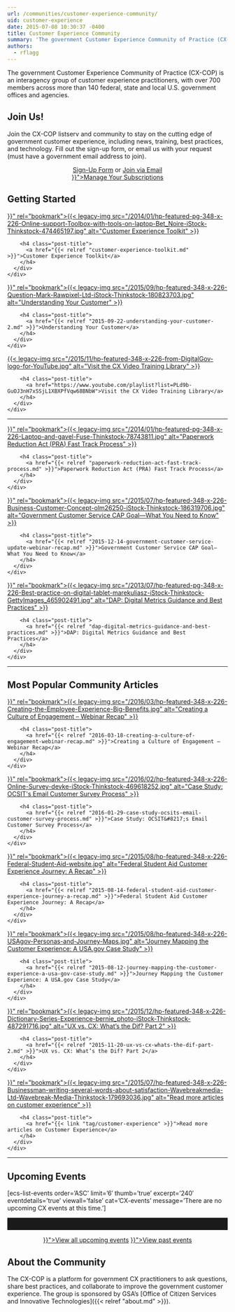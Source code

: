 ```yaml
---
url: /communities/customer-experience-community/
uid: customer-experience
date: 2015-07-08 10:30:37 -0400
title: Customer Experience Community
summary: 'The government Customer Experience Community of Practice (CX-COP) is an interagency group of customer experience practitioners, with over 700 members across more than 140 federal, state and local U.S. government offices and agencies. Join Us! Join the CX-COP listserv and community to stay on the cutting edge of government customer experience, including news, training, best practices, and'
authors:
  - rflagg
---
```


The government Customer Experience Community of Practice (CX-COP) is an interagency group of customer experience practitioners, with over 700 members across more than 140 federal, state and local U.S. government offices and agencies.

## **Join Us!**

Join the CX-COP listserv and community to stay on the cutting edge of government customer experience, including news, training, best practices, and technology. Fill out the sign-up form, or email us with your request (must have a government email address to join).

<div style="text-align: center">
  <a class="button" href="https://docs.google.com/a/gsa.gov/forms/d/1hzJbZChUg2TRLi_MiC4nAbB-HKUOerBF2kL0qO38fPo/viewform">Sign-Up Form</a> or <a class="button" href="mailto:annabel.berman@gsa.gov?subject=Subscribe to CX-COP">Join via Email</a>
</div>



<div style="text-align: center">
  <a class="button" href="{{< relref "manage-your-listserv-subscription.md" >}}">Manage Your Subscriptions</a>
</div>

## **Getting Started**

<div class="one-third first">
  <div id="featured-page-20" class="widget widget-2 featuredpage">
    <div class="widget-wrap">
      <div class="post clearfix">
        <div class="featpage-image">
          <a title="Permanent Link to Customer Experience Toolkit" href="{{< relref "customer-experience-toolkit.md" >}}" rel="bookmark">{{< legacy-img src="/2014/01/hp-featured-pg-348-x-226-Online-support-Toolbox-with-tools-on-laptop-Bet_Noire-iStock-Thinkstock-474465197.jpg" alt="Customer Experience Toolkit" >}}</a>
        </div>

        <h4 class="post-title">
          <a href="{{< relref "customer-experience-toolkit.md" >}}">Customer Experience Toolkit</a>
        </h4>
      </div>
    </div>
  </div>
</div>

<div class="one-third">
  <div id="featured-page-20" class="widget widget-2 featuredpage">
    <div class="widget-wrap">
      <div class="post clearfix">
        <div class="featpage-image">
          <a title="Permanent Link to Understanding Your Customer" href="{{< relref "2015-09-22-understanding-your-customer-2.md" >}}" rel="bookmark">{{< legacy-img src="/2015/09/hp-featured-348-x-226-Question-Mark-Rawpixel-Ltd-iStock-Thinkstock-180823703.jpg" alt="Understanding Your Customer" >}}</a>
        </div>

        <h4 class="post-title">
          <a href="{{< relref "2015-09-22-understanding-your-customer-2.md" >}}">Understanding Your Customer</a>
        </h4>
      </div>
    </div>
  </div>
</div>

<div class="one-third">
  <div id="featured-page-20" class="widget widget-2 featuredpage">
    <div class="widget-wrap">
      <div class="post clearfix">
        <div class="featpage-image">
          <a title="Permanent Link to Visit the CX Video Training Library" href="https://www.youtube.com/playlist?list=PLd9b-GuOJ3nH7xSSjL1XBXPfVqw68BNbW" rel="bookmark">{{< legacy-img src="/2015/11/hp-featured-348-x-226-from-DigitalGov-logo-for-YouTube.jpg" alt="Visit the CX Video Training Library" >}}</a>
        </div>

        <h4 class="post-title">
          <a href="https://www.youtube.com/playlist?list=PLd9b-GuOJ3nH7xSSjL1XBXPfVqw68BNbW">Visit the CX Video Training Library</a>
        </h4>
      </div>
    </div>
  </div>
</div>

<hr style="color: white;border-style: none" />

<div class="one-third first">
  <div id="featured-page-20" class="widget widget-2 featuredpage">
    <div class="widget-wrap">
      <div class="post clearfix">
        <div class="featpage-image">
          <a title="Permanent Link to Paperwork Reduction Act (PRA) Fast Track Process" href="{{< relref "paperwork-reduction-act-fast-track-process.md" >}}" rel="bookmark">{{< legacy-img src="/2014/01/hp-featured-pg-348-x-226-Laptop-and-gavel-Fuse-Thinkstock-78743811.jpg" alt="Paperwork Reduction Act (PRA) Fast Track Process" >}}</a>
        </div>

        <h4 class="post-title">
          <a href="{{< relref "paperwork-reduction-act-fast-track-process.md" >}}">Paperwork Reduction Act (PRA) Fast Track Process</a>
        </h4>
      </div>
    </div>
  </div>
</div>

<div class="one-third">
  <div id="featured-page-20" class="widget widget-2 featuredpage">
    <div class="widget-wrap">
      <div class="post clearfix">
        <div class="featpage-image">
          <a title="Permanent Link to Government Customer Service CAP Goal—What You Need to Know" href="{{< relref "2015-12-14-government-customer-service-update-webinar-recap.md" >}}" rel="bookmark">{{< legacy-img src="/2015/07/hp-featured-348-x-226-Business-Customer-Concept-olm26250-iStock-Thinkstock-186319706.jpg" alt="Government Customer Service CAP Goal—What You Need to Know" >}}</a>
        </div>

        <h4 class="post-title">
          <a href="{{< relref "2015-12-14-government-customer-service-update-webinar-recap.md" >}}">Government Customer Service CAP Goal—What You Need to Know</a>
        </h4>
      </div>
    </div>
  </div>
</div>

<div class="one-third">
  <div id="featured-page-18" class="widget widget-2 featuredpage">
    <div class="widget-wrap">
      <div class="post clearfix">
        <div class="featpage-image">
          <a title="Permanent Link to DAP: Digital Metrics Guidance and Best Practices" href="{{< relref "dap-digital-metrics-guidance-and-best-practices.md" >}}" rel="bookmark">{{< legacy-img src="/2013/07/hp-featured-pg-348-x-226-Best-practice-on-digital-tablet-marekuliasz-iStock-Thinkstock-GettyImages_465902491.jpg" alt="DAP: Digital Metrics Guidance and Best Practices" >}}</a>
        </div>

        <h4 class="post-title">
          <a href="{{< relref "dap-digital-metrics-guidance-and-best-practices.md" >}}">DAP: Digital Metrics Guidance and Best Practices</a>
        </h4>
      </div>
    </div>
  </div>
</div>

<hr style="color: white;border-style: none" />

## **Most Popular Community Articles**

<div class="one-third first">
  <div id="featured-page-20" class="widget widget-2 featuredpage">
    <div class="widget-wrap">
      <div class="post clearfix">
        <div class="featpage-image">
          <a title="Permanent Link to Creating a Culture of Engagement – Webinar Recap" href="{{< relref "2016-03-18-creating-a-culture-of-engagement-webinar-recap.md" >}}" rel="bookmark">{{< legacy-img src="/2016/03/hp-featured-348-x-226-Creating-the-Employee-Experience-Big-Benefits.jpg" alt="Creating a Culture of Engagement – Webinar Recap" >}}</a>
        </div>

        <h4 class="post-title">
          <a href="{{< relref "2016-03-18-creating-a-culture-of-engagement-webinar-recap.md" >}}">Creating a Culture of Engagement – Webinar Recap</a>
        </h4>
      </div>
    </div>
  </div>
</div>

<div class="one-third">
  <div id="featured-page-18" class="widget widget-2 featuredpage">
    <div class="widget-wrap">
      <div class="post clearfix">
        <div class="featpage-image">
          <a title="Permanent Link to Case Study: OCSIT's Email Customer Survey Process" href="{{< relref "2016-01-29-case-study-ocsits-email-customer-survey-process.md" >}}" rel="bookmark">{{< legacy-img src="/2016/02/hp-featured-348-x-226-Online-Survey-devke-iStock-Thinkstock-469618252.jpg" alt="Case Study: OCSIT's Email Customer Survey Process" >}}</a>
        </div>

        <h4 class="post-title">
          <a href="{{< relref "2016-01-29-case-study-ocsits-email-customer-survey-process.md" >}}">Case Study: OCSIT&#8217;s Email Customer Survey Process</a>
        </h4>
      </div>
    </div>
  </div>
</div>

<div class="one-third">
  <div id="featured-page-20" class="widget widget-2 featuredpage">
    <div class="widget-wrap">
      <div class="post clearfix">
        <div class="featpage-image">
          <a title="Permanent Link to Federal Student Aid Customer Experience Journey: A Recap" href="{{< relref "2015-08-14-federal-student-aid-customer-experience-journey-a-recap.md" >}}" rel="bookmark">{{< legacy-img src="/2015/08/hp-featured-348-x-226-Federal-Student-Aid-website.jpg" alt="Federal Student Aid Customer Experience Journey: A Recap" >}}</a>
        </div>

        <h4 class="post-title">
          <a href="{{< relref "2015-08-14-federal-student-aid-customer-experience-journey-a-recap.md" >}}">Federal Student Aid Customer Experience Journey: A Recap</a>
        </h4>
      </div>
    </div>
  </div>
</div>

<div class="one-third first">
  <div id="featured-page-20" class="widget widget-2 featuredpage">
    <div class="widget-wrap">
      <div class="post clearfix">
        <div class="featpage-image">
          <a title="Permanent Link to Journey Mapping the Customer Experience: A USA.gov Case Study" href="{{< relref "2015-08-12-journey-mapping-the-customer-experience-a-usa-gov-case-study.md" >}}" rel="bookmark">{{< legacy-img src="/2015/08/hp-featured-348-x-226-USAgov-Personas-and-Journey-Maps.jpg" alt="Journey Mapping the Customer Experience: A USA.gov Case Study" >}}</a>
        </div>

        <h4 class="post-title">
          <a href="{{< relref "2015-08-12-journey-mapping-the-customer-experience-a-usa-gov-case-study.md" >}}">Journey Mapping the Customer Experience: A USA.gov Case Study</a>
        </h4>
      </div>
    </div>
  </div>
</div>

<div class="one-third">
  <div id="featured-page-20" class="widget widget-2 featuredpage">
    <div class="widget-wrap">
      <div class="post clearfix">
        <div class="featpage-image">
          <a title="Permanent Link to UX vs. CX: What’s the Dif? Part 2" href="{{< relref "2015-11-20-ux-vs-cx-whats-the-dif-part-2.md" >}}" rel="bookmark">{{< legacy-img src="/2015/12/hp-featured-348-x-226-Dictionary-Series-Experience-bernie_photo-iStock-Thinkstock-487291716.jpg" alt="UX vs. CX: What’s the Dif? Part 2" >}}</a>
        </div>

        <h4 class="post-title">
          <a href="{{< relref "2015-11-20-ux-vs-cx-whats-the-dif-part-2.md" >}}">UX vs. CX: What’s the Dif? Part 2</a>
        </h4>
      </div>
    </div>
  </div>
</div>

<div class="one-third">
  <div id="featured-page-20" class="widget widget-2 featuredpage">
    <div class="widget-wrap">
      <div class="post clearfix">
        <div class="featpage-image">
          <a title="Permanent Link to Read more articles on customer experience" href="{{< link "tag/customer-experience" >}}" rel="bookmark">{{< legacy-img src="/2015/07/hp-featured-348-x-226-Businessman-writing-several-words-about-satisfaction-Wavebreakmedia-Ltd-Wavebreak-Media-Thinkstock-179693036.jpg" alt="Read more articles on customer experience" >}}</a>
        </div>

        <h4 class="post-title">
          <a href="{{< link "tag/customer-experience" >}}">Read more articles on Customer Experience</a>
        </h4>
      </div>
    </div>
  </div>
</div>

<hr style="color: white;border-style: none" />

## **Upcoming Events**

[ecs-list-events order=&#8217;ASC&#8217; limit=&#8217;6&#8242; thumb=&#8217;true&#8217; excerpt=&#8217;240&#8242; eventdetails=&#8217;true&#8217; viewall=&#8217;false&#8217; cat=&#8217;CX-events&#8217; message=&#8217;There are no upcoming CX events at this time.&#8217;]

<hr style="border: none;height: 2em" />

<p style="text-align: center">
  <a class="button" href="{{< link "events" >}}">View all upcoming events</a> <a class="button" href="{{< relref "video-library.md" >}}">View past events</a>
</p>

## **About the Community**

The CX-COP is a platform for government CX practitioners to ask questions, share best practices, and collaborate to improve the government customer experience. The group is sponsored by GSA’s [Office of Citizen Services and Innovative Technologies]({{< relref "about.md" >}}).
